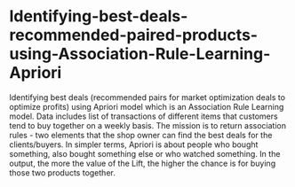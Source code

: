 # Identifying-best-deals-recommended-paired-products-using-Association-Rule-Learning-Apriori
Identifying best deals (recommended pairs for market optimization deals to optimize profits) using Apriori model which is an Association Rule Learning model. Data includes list of transactions of different items that customers tend to buy together on a weekly basis. The mission is to return association rules - two elements that the shop owner can find the best deals for the clients/buyers. In simpler terms, Apriori is about people who bought something, also bought something else or who watched something. In the output, the more the value of the Lift, the higher the chance is for buying those two products together.
